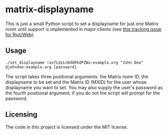 # matrix-displayname

This is just a small Python script to set a displayname for just one Matrix room
until support is implemented in major clients (see [this tracking issue for
Riot/Web](https://github.com/vector-im/riot-web/issues/2458)).

## Usage

```
./set_displayname !asfLdzLnOdGRkdPZWu:example.org "John Doe" @johndoe:example.org [password]
```

The script takes three positional arguments: the Matrix room ID, the displayname
to be set and the Matrix ID (MXID) for the user whose displayname you want to
set. You may also supply the user's password as the fourth positional argument;
if you do not the script will prompt for the password.

## Licensing

The code in this project is licensed under the MIT license.

